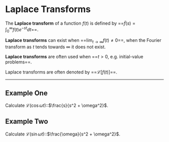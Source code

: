 # Laplace Transforms

The **Laplace transform** of a function $f(t)$ is defined by ==$\tilde{f}(s)=\int_{0}^{\infty}f(t)e^{ -st }dt$==.

**Laplace transforms** can exist when ==$\lim_{ t \to \infty }f(t)\ne{0}$==, when the Fourier transform as $t$ tends towards $\infty$ it does not exist.

**Laplace transforms** are often used when ==$t>0$, e.g. initial-value problems==.

Laplace transforms are often denoted by ==$\mathcal{L}[f(t)]$==.

---

## Example One

Calculate $\mathcal{L}(\cos \omega t)$::$\frac{s}{s^2 + \omega^2}$.

## Example Two

Calculate $\mathcal{L}(\sin \omega t)$::$\frac{\omega}{s^2 + \omega^2}$.
